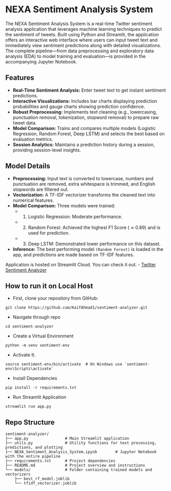 # NEXA Sentiment Analysis System
The NEXA Sentiment Analysis System is a real-time Twitter sentiment analysis application that leverages machine learning techniques to predict the sentiment of tweets. Built using Python and Streamlit, the application offers an interactive web interface where users can input tweet text and immediately view sentiment predictions along with detailed visualizations. The complete pipeline—from data preprocessing and exploratory data analysis (EDA) to model training and evaluation—is provided in the accompanying Jupyter Notebook.

## Features
- **Real-Time Sentiment Analysis:** Enter tweet text to get instant sentiment predictions.
- **Interactive Visualizations:** Includes bar charts displaying prediction probabilities and gauge charts showing prediction confidence.
- **Robust Preprocessing:** Implements text cleaning (e.g., lowercasing, punctuation removal, tokenization, stopword removal) to prepare raw tweet data.
- **Model Comparison:** Trains and compares multiple models (Logistic Regression, Random Forest, Deep LSTM) and selects the best based on evaluation metrics.
- **Session Analytics:** Maintains a prediction history during a session, providing session-level insights.

## Model Details
- **Preprocessing:** Input text is converted to lowercase, numbers and punctuation are removed, extra whitespace is trimmed, and English stopwords are filtered out.
- **Vectorization:** A TF-IDF vectorizer transforms the cleaned text into numerical features.
- **Model Comparison:**  Three models were trained:
   - 1. Logistic Regression: Moderate performance.
   - 2. Random Forest: Achieved the highest F1 Score $(≈ 0.89)$ and is used for prediction.
   - 3. Deep LSTM: Demonstrated lower performance on this dataset.
- **Inference:** The best performing model `(Random Forest)` is loaded in the app, and predictions are made based on TF-IDF features.

Application is hosted on Streamlit Cloud. You can check it out. - [Twitter Sentiment Analyzer](https://twitter-sentiment-analyzer1.streamlit.app/)

## How to run it on Local Host 
- First, clone your repository from GitHub:
```
git clone https://github.com/KaifAhmad1/sentiment-analyzer.git
```
- Navigate through repo
```
cd sentiment-analyzer
```
- Create a Virtual Environment
```
python -m venv sentiment-env
```
- Activate It.
```
source sentiment-env/bin/activate  # On Windows use `sentiment-env\Scripts\activate`
```
-  Install Dependencies
```
pip install -r requirements.txt
```
- Run Streamlit Application
```
streamlit run app.py 
```

## Repo Structure 
```
sentiment-analyzer/
├── app.py                # Main Streamlit application
├── utils.py              # Utility functions for text processing, predictions, and plotting
├── NEXA_Sentiment_Analysis_System.ipynb        # Jupyter Notebook with the entire pipeline
├── requirements.txt      # Project dependencies
├── README.md             # Project overview and instructions
└── models/               # Folder containing trained models and vectorizers
    ├── best_rf_model.joblib
    └── tfidf_vectorizer.joblib
```

